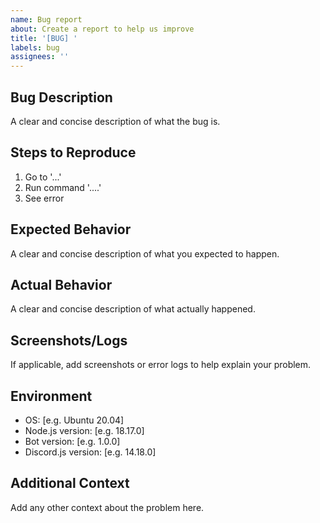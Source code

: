 ```yaml
---
name: Bug report
about: Create a report to help us improve
title: '[BUG] '
labels: bug
assignees: ''
---
```


## Bug Description

A clear and concise description of what the bug is.

## Steps to Reproduce

1. Go to '...'
2. Run command '....'
3. See error

## Expected Behavior

A clear and concise description of what you expected to happen.

## Actual Behavior

A clear and concise description of what actually happened.

## Screenshots/Logs

If applicable, add screenshots or error logs to help explain your problem.

## Environment

- OS: [e.g. Ubuntu 20.04]
- Node.js version: [e.g. 18.17.0]
- Bot version: [e.g. 1.0.0]
- Discord.js version: [e.g. 14.18.0]

## Additional Context

Add any other context about the problem here.
